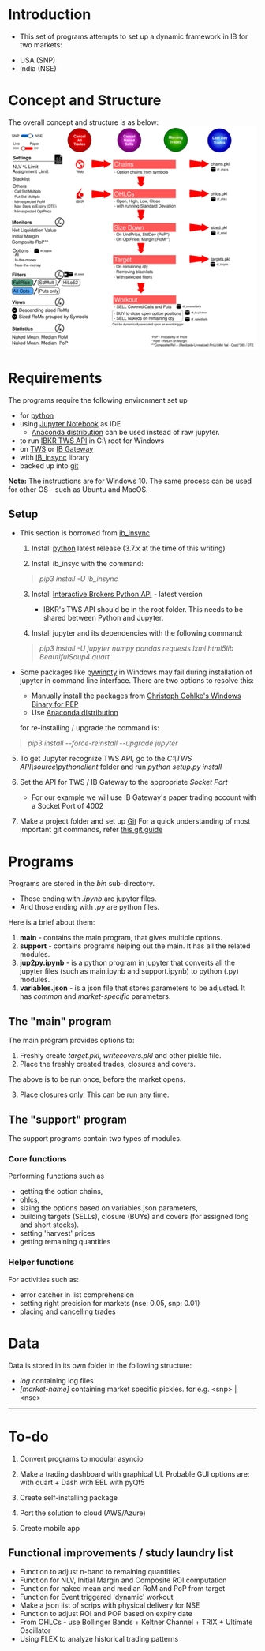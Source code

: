 # Introduction

* This set of programs attempts to set up a dynamic framework in IB for two markets:
 - USA (SNP)
 - India (NSE)

# Concept and Structure
The overall concept and structure is as below:
![Alt structure](./pic/structure.svg?sanitize=true "Overall Structure")

# Requirements

The programs require the following environment set up 
 - for [python](https://www.python.org/downloads/)
 - using [Jupyter Notebook](http://jupyter.org/install) as IDE
    - [Anaconda distribution](https://www.anaconda.com/distribution/) can be used instead of raw jupyter.
 - to run [IBKR TWS API]( https://interactivebrokers.github.io/) in C:\ root for Windows
 - on [TWS](https://www.interactivebrokers.com.hk/en/index.php?f=16042) or [IB Gateway](https://www.interactivebrokers.com.hk/en/index.php?f=16457)
 - with [IB_insync](https://rawgit.com/erdewit/ib_insync/master/docs/html/readme.html#) library
 - backed up into [git](https://git-scm.com/downloads)
 
 **Note:** The instructions are for Windows 10. The same process can be used for other OS - such as Ubuntu and MacOS.
 
## Setup

* This section is borrowed from [ib_insync](https://rawgit.com/erdewit/ib_insync/master/docs/html/readme.html)

  1. Install [python](https://www.python.org/downloads/) latest release (3.7.x at the time of this writing)
  
  
  2. Install ib_insyc with the command: 
  > *pip3 install -U ib_insync*
  
  
  3. Install [Interactive Brokers Python API](http://interactivebrokers.github.io/) - latest version
     * IBKR's TWS API should be in the root folder. This needs to be shared between Python and Jupyter.
    
    
  4. Install jupyter and its dependencies with the following command:
  > *pip3 install -U jupyter numpy pandas requests lxml html5lib BeautifulSoup4 quart*
  
 - Some packages like [pywinpty](https://www.lfd.uci.edu/~gohlke/pythonlibs/#pywinpty) in Windows may fail during installation of jupyter in command line interface. There are two options to resolve this:
    - Manually install the packages from [Christoph Gohlke's Windows Binary for PEP](https://www.lfd.uci.edu/~gohlke/pythonlibs/)
	- Use [Anaconda distribution](https://www.anaconda.com/distribution/)
  
     for re-installing / upgrade the command is:
  > *pip3 install --force-reinstall --upgrade jupyter*
      
      
  5. To get Jupyter recognize TWS API, go to the *C:\TWS API\source\pythonclient* folder and run *python setup.py install*
    
    
  6. Set the API for TWS / IB Gateway to the appropriate _Socket Port_
     * For our example we will use IB Gateway's paper trading account with a Socket Port of 4002
    
  
  7. Make a project folder and set up [Git](https://git-scm.com/)
    For a quick understanding of most important git commands, refer [this git guide](http://rogerdudler.github.io/git-guide/)
  
# Programs

Programs are stored in the _bin_ sub-directory. 
 - Those ending with *.ipynb* are jupyter files.
 - And those ending with *.py* are python files.

Here is a brief about them:

  1. **main** - contains the main program, that gives multiple options.
  2. **support** - contains programs helping out the main. It has all the related modules.
  3. **jup2py.ipynb** - is a python program in jupyter that converts all the jupyter files (such as main.ipynb and support.ipynb) to python (.py) modules.
  4. **variables.json** - is a json file that stores parameters to be adjusted. It has *common* and *market-specific* parameters.

## The "main" program

The main program provides options to:
1. Freshly create *target.pkl*, *writecovers.pkl* and other pickle file. 
2. Place the freshly created trades, closures and covers.

The above is to be run once, before the market opens.

3. Place closures only. This can be run any time.

## The "support" program

The support programs contain two types of modules.

### Core functions
Performing functions such as 
 - getting the option chains, 
 - ohlcs, 
 - sizing the options based on variables.json parameters, 
 - building targets (SELLs), closure (BUYs) and covers (for assigned long and short stocks).
 - setting 'harvest' prices
 - getting remaining quantities
 
### Helper functions
For activities such as:
 - error catcher in list comprehension
 - setting right precision for markets (nse: 0.05, snp: 0.01)
 - placing and cancelling trades
 
 # Data
 
 Data is stored in its own folder in the following structure:
  - *log* containing log files
  - *[market-name]* containing market specific pickles. for e.g. &lt;snp&gt; | &lt;nse&gt;
 
 ---
 
 # To-do
 
 1. Convert programs to modular asyncio
 
 2. Make a trading dashboard with graphical UI. Probable GUI options are:
    with quart + Dash
	with EEL
	with pyQt5

 3. Create self-installing package
 
 4. Port the solution to cloud (AWS/Azure)
 
 5. Create mobile app
 
## Functional improvements / study laundry list
* Function to adjust n-band to remaining quantities
* Function for NLV, Initial Margin and Composite ROI computation
* Function for naked mean and median RoM and PoP from target
* Function for Event triggered 'dynamic' workout
* Make a json list of scrips with physical delivery for NSE
* Function to adjust ROI and POP based on expiry date
* From OHLCs - use Bollinger Bands + Keltner Channel + TRIX + Ultimate Oscillator
* Using FLEX to analyze historical trading patterns